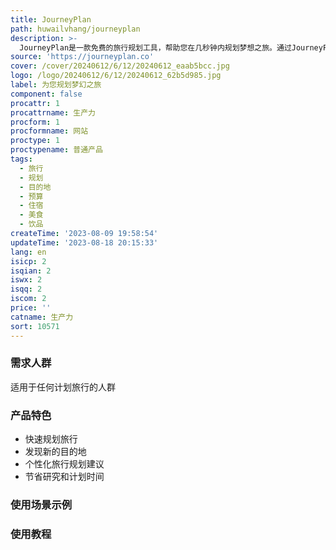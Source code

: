 ```yaml
---
title: JourneyPlan
path: huwailvhang/journeyplan
description: >-
  JourneyPlan是一款免费的旅行规划工具，帮助您在几秒钟内规划梦想之旅。通过JourneyPlan，您可以快速发现新的目的地，创建难忘的回忆。它可以帮助您确定目的地、旅行天数、预算、食物和饮品喜好、住宿偏好等信息，并为您提供个性化的旅行规划建议。
source: 'https://journeyplan.co'
cover: /cover/20240612/6/12/20240612_eaab5bcc.jpg
logo: /logo/20240612/6/12/20240612_62b5d985.jpg
label: 为您规划梦幻之旅
component: false
procattr: 1
procattrname: 生产力
procform: 1
procformname: 网站
proctype: 1
proctypename: 普通产品
tags:
  - 旅行
  - 规划
  - 目的地
  - 预算
  - 住宿
  - 美食
  - 饮品
createTime: '2023-08-09 19:58:54'
updateTime: '2023-08-18 20:15:33'
lang: en
isicp: 2
isqian: 2
iswx: 2
isqq: 2
iscom: 2
price: ''
catname: 生产力
sort: 10571
---
```




### 需求人群
适用于任何计划旅行的人群

### 产品特色
- 快速规划旅行
- 发现新的目的地
- 个性化旅行规划建议
- 节省研究和计划时间

### 使用场景示例


### 使用教程


  
